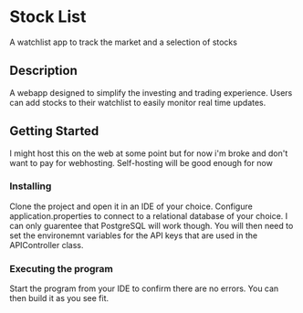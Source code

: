 # Stock List
A watchlist app to track the market and a selection of stocks
## Description
A webapp designed to simplify the investing and trading experience. Users can add stocks to their watchlist to easily monitor real time updates.
## Getting Started
I might host this on the web at some point but for now i'm broke and don't want to pay for webhosting. Self-hosting will be good enough for now
### Installing
Clone the project and open it in an IDE of your choice. Configure application.properties to connect to a relational database of your choice. I can only guarentee that PostgreSQL will work though.
You will then need to set the environemnt variables for the API keys that are used in the APIController class.
### Executing the program
Start the program from your IDE to confirm there are no errors. You can then build it as you see fit.

